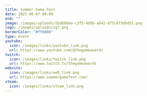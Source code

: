 ```yaml
---
title: Summer Game Fest
date: 2025-06-07 00:00
end: ""
image: /images/uploads/2bd686ea-c3f5-4d9b-a642-9f5c873dbd51.png
logo: /images/uploads/sgf.png
borderColor: "#ff6600"
type: event
youtube:
  icon: /images/links/youtube_link.png
  url: https://www.youtube.com/@thegameawards
twitch:
  icon: /images/links/twitch_link.png
  url: https://www.twitch.tv/thegameawards
website:
  icon: /images/links/web_link.png
  url: https://www.summergamefest.com/
steam:
  icon: /images/links/steam_link.png
---
```

